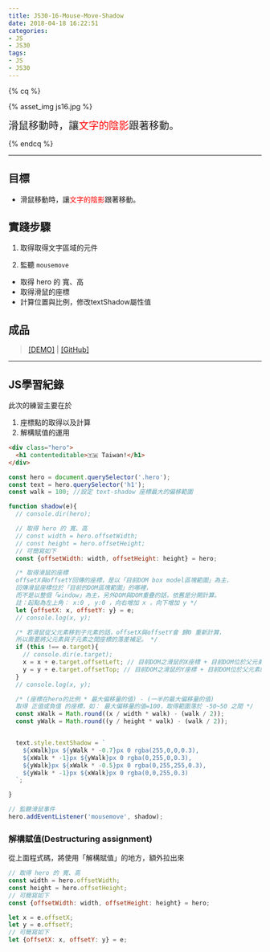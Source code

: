 ```yaml
---
title: JS30-16-Mouse-Move-Shadow
date: 2018-04-18 16:22:51
categories:
- JS
- JS30
tags:
- JS
- JS30
---
```


{% cq %}

{% asset_img js16.jpg %}

<font style="font-size:20px;">滑鼠移動時，讓<font color="red">文字的陰影</font>跟著移動。</font>

{% endcq %}

<!-- more -->
***

## 目標

- 滑鼠移動時，讓<font color="red">文字的陰影</font>跟著移動。


## 實踐步驟

1. 取得取得文字區域的元件

2. 監聽 `mousemove`
  - 取得 hero 的 寬、高
  - 取得滑鼠的座標
  - 計算位置與比例，修改textShadow屬性值


## 成品

>[[DEMO]](https://kanboo.github.io/JavaScript30/16%20-%20Mouse%20Move%20Shadow/) | [[GitHub]](https://github.com/kanboo/JavaScript30/blob/master/16%20-%20Mouse%20Move%20Shadow/index.html)


***
## JS學習紀錄

此次的練習主要在於

1. 座標點的取得以及計算
2. 解構賦值的運用

``` html HTML
<div class="hero">
  <h1 contenteditable>🇹🇼 Taiwan!</h1>
</div>
```

``` js 全部js程式碼
const hero = document.querySelector('.hero');
const text = hero.querySelector('h1');
const walk = 100; //設定 text-shadow 座標最大的偏移範圍

function shadow(e){
  // console.dir(hero);

  // 取得 hero 的 寬、高
  // const width = hero.offsetWidth;
  // const height = hero.offsetHeight;
  // 可簡寫如下
  const {offsetWidth: width, offsetHeight: height} = hero;

  /* 取得滑鼠的座標
  offsetX與offsetY回傳的座標，是以「目前DOM box model區塊範圍」為主，
  回傳滑鼠座標位於「目前的DOM區塊範圍」的哪裡，
  而不是以整個「window」為主，另外DOM與DOM重疊的話，依舊是分開計算。
  註：起點為左上角： x:0 , y:0 ，向右增加 x ，向下增加 y */
  let {offsetX: x, offsetY: y} = e;
  // console.log(x, y);

  /* 若滑鼠從父元素移到子元素的話，offsetX與offsetY會 歸0 重新計算，
  所以需要將父元素與子元素之間座標的落差補足。 */
  if (this !== e.target){
    // console.dir(e.target);
    x = x + e.target.offsetLeft; // 目前DOM之滑鼠的X座標 + 目前DOM位於父元素的X座標
    y = y + e.target.offsetTop; // 目前DOM之滑鼠的Y座標 + 目前DOM位於父元素的Y座標
  }
  // console.log(x, y);

  /* (座標在hero的比例 * 最大偏移量的值) - (一半的最大偏移量的值)
  取得 正值或負值 的座標，如： 最大偏移量的值=100，取得範圍落於 -50~50 之間 */
  const xWalk = Math.round((x / width * walk) - (walk / 2));
  const yWalk = Math.round((y / height * walk) - (walk / 2));


  text.style.textShadow = `
    ${xWalk}px ${yWalk * -0.7}px 0 rgba(255,0,0,0.3),
    ${xWalk * -1}px ${yWalk}px 0 rgba(0,255,0,0.3),
    ${yWalk}px ${xWalk * -0.5}px 0 rgba(0,255,255,0.3),
    ${yWalk * -1}px ${xWalk}px 0 rgba(0,0,255,0.3)
  `;

}

// 監聽滑鼠事件
hero.addEventListener('mousemove', shadow);
```

### 解構賦值(Destructuring assignment)

從上面程式碼，將使用「解構賦值」的地方，額外拉出來

``` js 解構賦值
// 取得 hero 的 寬、高
const width = hero.offsetWidth;
const height = hero.offsetHeight;
// 可簡寫如下
const {offsetWidth: width, offsetHeight: height} = hero;
```

``` js 解構賦值
let x = e.offsetX;
let y = e.offsetY;
// 可簡寫如下
let {offsetX: x, offsetY: y} = e;
```